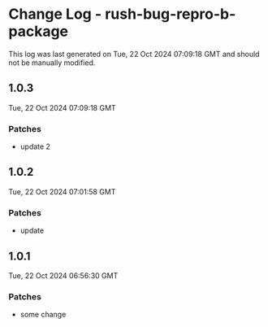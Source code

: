 # Change Log - rush-bug-repro-b-package

This log was last generated on Tue, 22 Oct 2024 07:09:18 GMT and should not be manually modified.

## 1.0.3
Tue, 22 Oct 2024 07:09:18 GMT

### Patches

- update 2

## 1.0.2
Tue, 22 Oct 2024 07:01:58 GMT

### Patches

- update

## 1.0.1
Tue, 22 Oct 2024 06:56:30 GMT

### Patches

- some change

